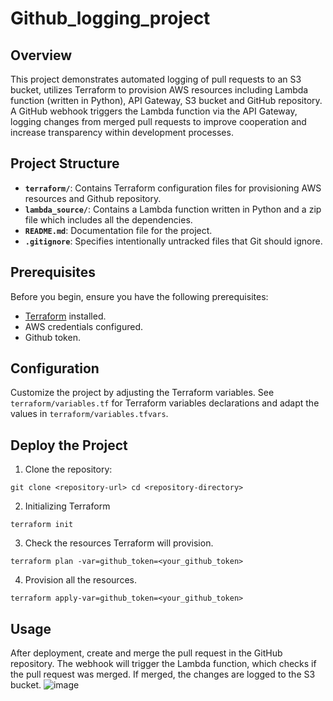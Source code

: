 # Github_logging_project


## Overview

This project demonstrates automated logging of pull requests to an S3 bucket, utilizes Terraform to provision AWS resources including Lambda function (written in Python), API Gateway, S3 bucket and GitHub repository. 
A GitHub webhook triggers the Lambda function via the API Gateway, logging changes from merged pull requests to improve cooperation and increase transparency within development processes.

## Project Structure

-   **`terraform/`**: Contains Terraform configuration files for provisioning AWS resources and Github repository.
-   **`lambda_source/`**: Contains a Lambda function written in Python and a zip file which includes all the dependencies.
-   **`README.md`**: Documentation file for the project.
-   **`.gitignore`**: Specifies intentionally untracked files that Git should ignore.

## Prerequisites

Before you begin, ensure you have the following prerequisites:

-   [Terraform](https://www.terraform.io/) installed.
-   AWS credentials configured.
-   Github token.

## Configuration

Customize the project by adjusting the Terraform variables. See `terraform/variables.tf` for Terraform variables declarations and adapt the values in `terraform/variables.tfvars`.

## Deploy the Project

1.  Clone the repository:

`git clone <repository-url>
cd <repository-directory>` 

2.  Initializing Terraform

`terraform init` 

3.  Check the resources Terraform will provision. 

`terraform plan -var=github_token=<your_github_token>`

4.  Provision all the resources.

``terraform apply-var=github_token=<your_github_token>``  

## Usage

After deployment, create and merge the pull request in the GitHub repository. The webhook will trigger the Lambda function, which checks if the pull request was merged. If merged, the changes are logged to the S3 bucket.
![image](https://github.com/oratar/Github_logging_project/assets/121873526/203b7287-016b-4c5c-99c7-20451227a1d3)


